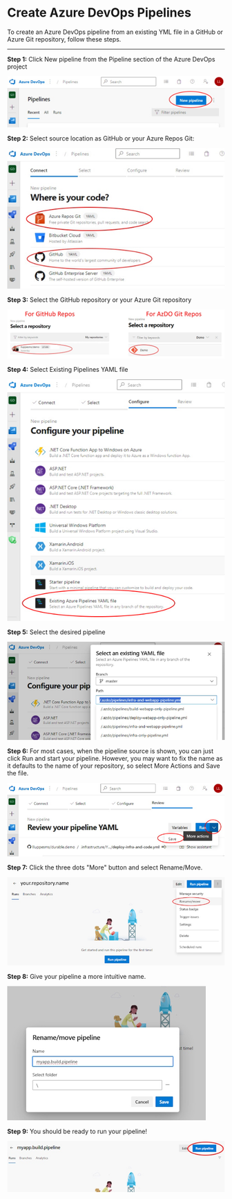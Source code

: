 # Create Azure DevOps Pipelines

To create an Azure DevOps pipeline from an existing YML file in a GitHub or Azure Git repository, follow these steps.

---

**Step 1:** Click New pipeline from the Pipeline section of the Azure DevOps project

![Step 1](./images/NewPipeline-1.jpg)

**Step 2:** Select source location as GitHub or your Azure Repos Git:

![Step 2](./images/NewPipeline-2.jpg)

**Step 3:** Select the GitHub repository or your Azure Git repository

![Step 3](./images/NewPipeline-3.jpg)

**Step 4:** Select Existing Pipelines YAML file

![Step 4](./images/NewPipeline-4.jpg)

**Step 5:** Select the desired pipeline

![Step 5](./images/NewPipeline-5.jpg)

**Step 6:** For most cases, when the pipeline source is shown, you can just click Run and start your pipeline.  However, you may want to fix the name as it defaults to the name of your repository, so select More Actions and Save the file.

![Step 6](./images/NewPipeline-6.jpg)

**Step 7:** Click the three dots "More" button and select Rename/Move.

![Step 7](./images/NewPipeline-7.jpg)

**Step 8:** Give your pipeline a more intuitive name.

![Step 8](./images/NewPipeline-8.jpg)

**Step 9:** You should be ready to run your pipeline!

![Step 9](./images/NewPipeline-9.jpg)
